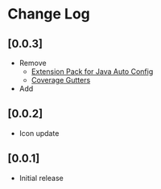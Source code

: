 # Change Log

## [0.0.3]
- Remove 
  - [Extension Pack for Java Auto Config](https://marketplace.visualstudio.com/items?itemName=Pleiades.java-extension-pack-jdk)
  - [Coverage Gutters](https://marketplace.visualstudio.com/items?itemName=ryanluker.vscode-coverage-gutters)
- Add

## [0.0.2]
- Icon update

## [0.0.1]
- Initial release
